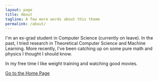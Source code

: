 ```yaml
---
layout: page
title: About
tagline: A few more words about this theme
permalink: /about/
---
```


I'm an ex-grad student in Computer Science (currently on leave). In the past, I tried research in Theoretical Computer Science and Machine Learning.
More recently, I've been catching up on some pure math and physics I thought I should know.

In my free time I like weight training and watching good movies.

[Go to the Home Page](./)
